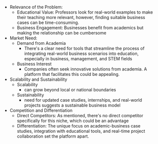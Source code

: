 - Relevance of the Problem:
	- Educational Value: Professors look for real-world examples to make their teaching more relevant, however, finding suitable business cases can be time-consuming.
	- Business Engagement: Businesses benefit from academics but making the relationship can be cumbersome
- Market Need:
	- Demand from Academia
		- There's a clear need for tools that streamline the process of integrating real-world business scenarios into education, especially in business, management, and STEM fields
	- Business Interest
		- Companies often seek innovative solutions from academia. A platform that facilitates this could be appealing.
- Scalability and Sustainability
	- Scalability
		- can grow beyond local or national boundaries
	- Sustainability
		- need for updated case studies, internships, and real-world projects suggests a sustainable business model
- Competition and Differentiation
	- Direct Competitors: As mentioned, there's no direct competitor specifically for this niche, which could be an advantage
	- Differentiation: The unique focus on academic-business case studies, integration with educational tools, and real-time project collaboration set the platform apart.